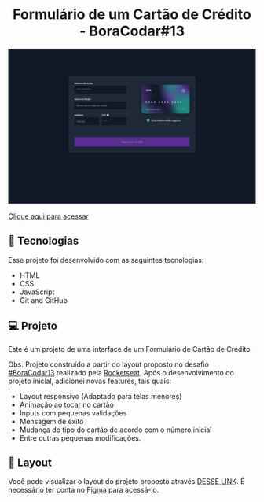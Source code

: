 <h1 align="center"> Formulário de um Cartão de Crédito - BoraCodar#13 </h1>

![preview](./.github/preview.png)

[Clique aqui para acessar](https://maik-emanoel.github.io/credit-card-form/)

## 🚀 Tecnologias

Esse projeto foi desenvolvido com as seguintes tecnologias:

- HTML
- CSS
- JavaScript
- Git and GitHub

## 💻 Projeto

Este é um projeto de uma interface de um Formulário de Cartão de Crédito.<br>

Obs: Projeto construído a partir do layout proposto no desafio [#BoraCodar13](https://boracodar.dev/) realizado pela [Rocketseat](https://rocketseat.com.br).
Após o desenvolvimento do projeto inicial, adicionei novas features, tais quais:

- Layout responsivo (Adaptado para telas menores)
- Animação ao tocar no cartão
- Inputs com pequenas validações
- Mensagem de êxito
- Mudança do tipo do cartão de acordo com o número inicial
- Entre outras pequenas modificações.

## 🔖 Layout

Você pode visualizar o layout do projeto proposto através [DESSE LINK](https://www.figma.com/community/file/1222904930776225825). É necessário ter conta no [Figma](https://figma.com) para acessá-lo.